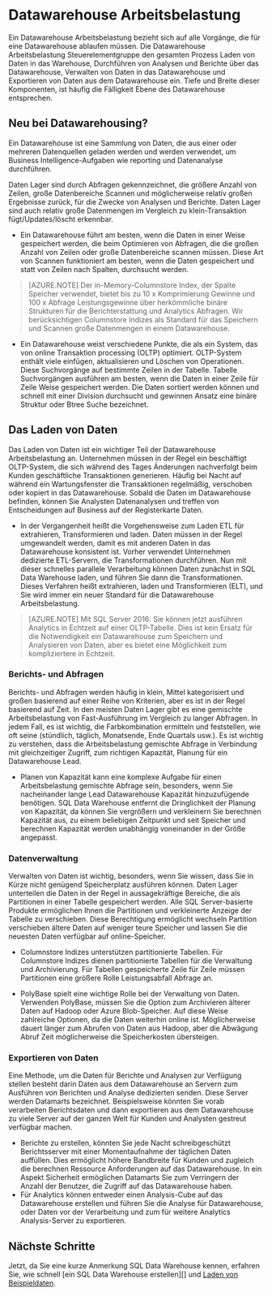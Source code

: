 <properties
   pageTitle="Datawarehouse Arbeitsbelastung"
   description="SQL Data Warehouse Elastizität können Sie vergrößern, verkleinern oder Anhalten berechnen Power mithilfe einer gleitenden Skala Datawarehouse Einheiten (DWUs). In diesem Artikel wird erläutert, die Datawarehouse Metrik und deren Bezug auf DWUs. "
   services="sql-data-warehouse"
   documentationCenter="NA"
   authors="barbkess"
   manager="barbkess"
   editor=""/>

<tags
   ms.service="sql-data-warehouse"
   ms.devlang="NA"
   ms.topic="article"
   ms.tgt_pltfrm="NA"
   ms.workload="data-services"
   ms.date="07/25/2016"
   ms.author="barbkess;mausher;jrj;sonyama"/>


# <a name="data-warehouse-workload"></a>Datawarehouse Arbeitsbelastung
Ein Datawarehouse Arbeitsbelastung bezieht sich auf alle Vorgänge, die für eine Datawarehouse ablaufen müssen. Die Datawarehouse Arbeitsbelastung Steuerelementgruppe den gesamten Prozess Laden von Daten in das Warehouse, Durchführen von Analysen und Berichte über das Datawarehouse, Verwalten von Daten in das Datawarehouse und Exportieren von Daten aus dem Datawarehouse ein. Tiefe und Breite dieser Komponenten, ist häufig die Fälligkeit Ebene des Datawarehouse entsprechen.


## <a name="new-to-data-warehousing"></a>Neu bei Datawarehousing?
Ein Datawarehouse ist eine Sammlung von Daten, die aus einer oder mehreren Datenquellen geladen werden und werden verwendet, um Business Intelligence-Aufgaben wie reporting und Datenanalyse durchführen.

Daten Lager sind durch Abfragen gekennzeichnet, die größere Anzahl von Zeilen, große Datenbereiche Scannen und möglicherweise relativ großen Ergebnisse zurück, für die Zwecke von Analysen und Berichte. Daten Lager sind auch relativ große Datenmengen im Vergleich zu klein-Transaktion fügt/Updates/löscht erkennbar.

- Ein Datawarehouse führt am besten, wenn die Daten in einer Weise gespeichert werden, die beim Optimieren von Abfragen, die die großen Anzahl von Zeilen oder große Datenbereiche scannen müssen. Diese Art von Scannen funktioniert am besten, wenn die Daten gespeichert und statt von Zeilen nach Spalten, durchsucht werden.

>[AZURE.NOTE] Der in-Memory-Columnstore Index, der Spalte Speicher verwendet, bietet bis zu 10 x Komprimierung Gewinne und 100 x Abfrage Leistungsgewinne über herkömmliche binäre Strukturen für die Berichterstattung und Analytics Abfragen. Wir berücksichtigen Columnstore Indizes als Standard für das Speichern und Scannen große Datenmengen in einem Datawarehouse.

- Ein Datawarehouse weist verschiedene Punkte, die als ein System, das von online Transaktion processing (OLTP) optimiert. OLTP-System enthält viele einfügen, aktualisieren und Löschen von Operationen. Diese Suchvorgänge auf bestimmte Zeilen in der Tabelle. Tabelle Suchvorgängen ausführen am besten, wenn die Daten in einer Zeile für Zeile Weise gespeichert werden. Die Daten sortiert werden können und schnell mit einer Division durchsucht und gewinnen Ansatz eine binäre Struktur oder Btree Suche bezeichnet.


## <a name="data-loading"></a>Das Laden von Daten
Das Laden von Daten ist ein wichtiger Teil der Datawarehouse Arbeitsbelastung an. Unternehmen müssen in der Regel ein beschäftigt OLTP-System, die sich während des Tages Änderungen nachverfolgt beim Kunden geschäftliche Transaktionen generieren. Häufig bei Nacht auf während ein Wartungsfenster die Transaktionen regelmäßig, verschoben oder kopiert in das Datawarehouse. Sobald die Daten im Datawarehouse befinden, können Sie Analysten Datenanalysen und treffen von Entscheidungen auf Business auf der Registerkarte Daten.

- In der Vergangenheit heißt die Vorgehensweise zum Laden ETL für extrahieren, Transformieren und laden. Daten müssen in der Regel umgewandelt werden, damit es mit anderen Daten in das Datawarehouse konsistent ist. Vorher verwendet Unternehmen dedizierte ETL-Servern, die Transformationen durchführen. Nun mit dieser schnelles parallele Verarbeitung können Daten zunächst in SQL Data Warehouse laden, und führen Sie dann die Transformationen. Dieses Verfahren heißt extrahieren, laden und Transformieren (ELT), und Sie wird immer ein neuer Standard für die Datawarehouse Arbeitsbelastung.

> [AZURE.NOTE] Mit SQL Server 2016: Sie können jetzt ausführen Analytics in Echtzeit auf einer OLTP-Tabelle. Dies ist kein Ersatz für die Notwendigkeit ein Datawarehouse zum Speichern und Analysieren von Daten, aber es bietet eine Möglichkeit zum kompliziertere in Echtzeit.

### <a name="reporting-and-analysis-queries"></a>Berichts- und Abfragen
Berichts- und Abfragen werden häufig in klein, Mittel kategorisiert und großen basierend auf einer Reihe von Kriterien, aber es ist in der Regel basierend auf Zeit. In den meisten Daten Lager gibt es eine gemischte Arbeitsbelastung von Fast-Ausführung im Vergleich zu langer Abfragen. In jedem Fall, es ist wichtig, die Farbkombination ermitteln und feststellen, wie oft seine (stündlich, täglich, Monatsende, Ende Quartals usw.). Es ist wichtig zu verstehen, dass die Arbeitsbelastung gemischte Abfrage in Verbindung mit gleichzeitiger Zugriff, zum richtigen Kapazität, Planung für ein Datawarehouse Lead.

- Planen von Kapazität kann eine komplexe Aufgabe für einen Arbeitsbelastung gemischte Abfrage sein, besonders, wenn Sie nacheinander lange Lead Datawarehouse Kapazität hinzuzufügende benötigen. SQL Data Warehouse entfernt die Dringlichkeit der Planung von Kapazität, da können Sie vergrößern und verkleinern Sie berechnen Kapazität aus, zu einem beliebigen Zeitpunkt und seit Speicher und berechnen Kapazität werden unabhängig voneinander in der Größe angepasst.

### <a name="data-management"></a>Datenverwaltung
Verwalten von Daten ist wichtig, besonders, wenn Sie wissen, dass Sie in Kürze nicht genügend Speicherplatz ausführen können. Daten Lager unterteilen die Daten in der Regel in aussagekräftige Bereiche, die als Partitionen in einer Tabelle gespeichert werden. Alle SQL Server-basierte Produkte ermöglichen Ihnen die Partitionen und verkleinerte Anzeige der Tabelle zu verschieben. Diese Berechtigung ermöglicht wechseln Partition verschieben ältere Daten auf weniger teure Speicher und lassen Sie die neuesten Daten verfügbar auf online-Speicher.

- Columnstore Indizes unterstützen partitionierte Tabellen. Für Columnstore Indizes dienen partitionierte Tabellen für die Verwaltung und Archivierung. Für Tabellen gespeicherte Zeile für Zeile müssen Partitionen eine größere Rolle Leistungsabfall Abfrage an.  

- PolyBase spielt eine wichtige Rolle bei der Verwaltung von Daten. Verwenden PolyBase, müssen Sie die Option zum Archivieren älterer Daten auf Hadoop oder Azure Blob-Speicher.  Auf diese Weise zahlreiche Optionen, da die Daten weiterhin online ist.  Möglicherweise dauert länger zum Abrufen von Daten aus Hadoop, aber die Abwägung Abruf Zeit möglicherweise die Speicherkosten übersteigen.

### <a name="exporting-data"></a>Exportieren von Daten
Eine Methode, um die Daten für Berichte und Analysen zur Verfügung stellen besteht darin Daten aus dem Datawarehouse an Servern zum Ausführen von Berichten und Analyse dedizierten senden. Diese Server werden Datamarts bezeichnet. Beispielsweise könnten Sie vorab verarbeiten Berichtsdaten und dann exportieren aus dem Datawarehouse zu viele Server auf der ganzen Welt für Kunden und Analysten gestreut verfügbar machen.

- Berichte zu erstellen, könnten Sie jede Nacht schreibgeschützt Berichtsserver mit einer Momentaufnahme der täglichen Daten auffüllen. Dies ermöglicht höhere Bandbreite für Kunden und zugleich die berechnen Ressource Anforderungen auf das Datawarehouse. In ein Aspekt Sicherheit ermöglichen Datamarts Sie zum Verringern der Anzahl der Benutzer, die Zugriff auf das Datawarehouse haben.
- Für Analytics können entweder einen Analysis-Cube auf das Datawarehouse erstellen und führen Sie die Analyse für Datawarehouse, oder Daten vor der Verarbeitung und zum für weitere Analytics Analysis-Server zu exportieren.

## <a name="next-steps"></a>Nächste Schritte
Jetzt, da Sie eine kurze Anmerkung SQL Data Warehouse kennen, erfahren Sie, wie schnell [ein SQL Data Warehouse erstellen][] und [Laden von Beispieldaten][].

<!--Image references-->

<!--Article references-->
[Laden von Beispieldaten]: ./sql-data-warehouse-load-sample-databases.md
[Erstellen einer SQL-Data Warehouse]: ./sql-data-warehouse-get-started-provision.md

<!--MSDN references-->

<!--Other web references-->
